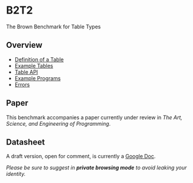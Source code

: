 # B2T2

The Brown Benchmark for Table Types

## Overview

- [Definition of a Table](WhatIsATable.md)
- [Example Tables](ExampleTables.md)
- [Table API](TableAPI.md)
- [Example Programs](ExamplePrograms.md)
- [Errors](Errors.md)

## Paper

This benchmark accompanies a paper currently under review in *The Art, Science, and Engineering of Programming*.

## Datasheet

A draft version, open for comment, is currently a
[Google Doc](https://docs.google.com/document/d/1th11PED6j8j2lZeU61f8pgsQpVMVhw9sG8X8vk00RVU/edit).

*Please be sure to suggest in **private browsing mode**
to avoid leaking your identity.*

